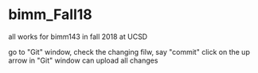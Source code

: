 # bimm_Fall18
all works for bimm143 in fall 2018 at UCSD

go to "Git" window, check the changing filw, say "commit"
click on the up arrow in "Git" window can upload all changes